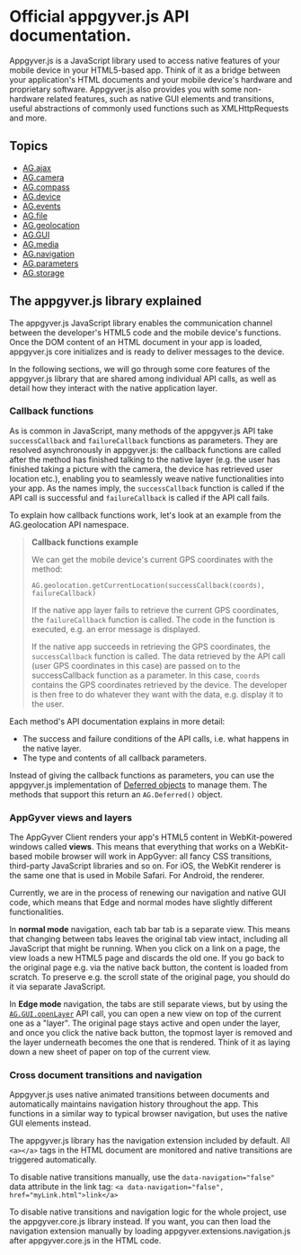 # Official appgyver.js API documentation.

Appgyver.js is a JavaScript library used to access native features of your mobile device in your HTML5-based app. Think of it as a bridge between your application's HTML documents and your mobile device's hardware and proprietary software. Appgyver.js also provides you with some non-hardware related features, such as native GUI elements and transitions, useful abstractions of commonly used functions such as XMLHttpRequests and more.

## Topics

* [AG.ajax](http://github.com/AppGyver/appgyver-js-api/tree/master/ajax/ajax.md)
* [AG.camera](http://github.com/AppGyver/appgyver-js-api/tree/master/camera/camera.md)
* [AG.compass](http://github.com/AppGyver/appgyver-js-api/tree/master/compass/compass.md)
* [AG.device](http://github.com/AppGyver/appgyver-js-api/tree/master/device/device.md)
* [AG.events](http://github.com/AppGyver/appgyver-js-api/tree/master/events/events.md)
* [AG.file](http://github.com/AppGyver/appgyver-js-api/tree/master/file/file.md)
* [AG.geolocation](http://github.com/AppGyver/appgyver-js-api/tree/master/geolocation/geolocation.md)
* [AG.GUI](http://github.com/AppGyver/appgyver-js-api/tree/master/GUI/GUI.md)
* [AG.media](http://github.com/AppGyver/appgyver-js-api/tree/master/media/media.md)
* [AG.navigation](http://github.com/AppGyver/appgyver-js-api/tree/master/navigation/navigation.md)
* [AG.parameters](http://github.com/AppGyver/appgyver-js-api/tree/master/parameters/parameters.md)
* [AG.storage](http://github.com/AppGyver/appgyver-js-api/tree/master/storage/storage.md)

## The appgyver.js library explained

The appgyver.js JavaScript library enables the communication channel between the developer's HTML5 code and the mobile device's functions. Once the DOM content of an HTML document in your app is loaded, appgyver.js core initializes and is ready to deliver messages to the device.

In the following sections, we will go through some core features of the appgyver.js library that are shared among individual API calls, as well as detail how they interact with the native application layer.

### Callback functions

As is common in JavaScript, many methods of the appgyver.js API take `successCallback` and `failureCallback` functions as parameters. They are resolved asynchronously in appgyver.js: the callback functions are called after the method has finished talking to the native layer (e.g. the user has finished taking a picture with the camera, the device has retrieved user location etc.), enabling you to seamlessly weave native functionalities into your app. As the names imply, the `successCallback` function is called if the API call is successful and `failureCallback` is called if the API call fails.

To explain how callback functions work, let's look at an example from the AG.geolocation API namespace.

> **Callback functions example**
>
> We can get the mobile device's current GPS coordinates with the method:
>
> `AG.geolocation.getCurrentLocation(successCallback(coords), failureCallback)` 
>
> If the native app layer fails to retrieve the current GPS coordinates, the `failureCallback` function is called. The code in the function is executed, e.g. an error message is displayed.
>
> If the native app succeeds in retrieving the GPS coordinates, the `successCallback` function is called. The data retrieved by the API call (user GPS coordinates in this case) are passed on to the successCallback function as a parameter. In this case, `coords` contains the GPS coordinates retrieved by the device. The developer is then free to do whatever they want with the data, e.g. display it to the user.

Each method's API documentation explains in more detail:
* The success and failure conditions of the API calls, i.e. what happens in the native layer.
* The type and contents of all callback parameters.

Instead of giving the callback functions as parameters, you can use the appgyver.js implementation of [Deferred objects](http://github.com/AppGyver/appgyver-js-api/tree/master/Deferred/Deferred.md) to manage them. The methods that support this return an `AG.Deferred()` object.

### AppGyver views and layers

The AppGyver Client renders your app's HTML5 content in WebKit-powered windows called **views**. This means that everything that works on a WebKit-based mobile browser will work in AppGyver: all fancy CSS transitions, third-party JavaScript libraries and so on. For iOS, the WebKit renderer is the same one that is used in Mobile Safari. For Android, the renderer.

Currently, we are in the process of renewing our navigation and native GUI code, which means that Edge and normal modes have slightly different functionalities.

In **normal mode** navigation, each tab bar tab is a separate view. This means that changing between tabs leaves the original tab view intact, including all JavaScript that might be running. When you click on a link on a page, the view loads a new HTML5 page and discards the old one. If you go back to the original page e.g. via the native back button, the content is loaded from scratch. To preserve e.g. the scroll state of the original page, you should do it via separate JavaScript.

In **Edge mode** navigation, the tabs are still separate views, but by using the [`AG.GUI.openLayer`](http://github.com/AppGyver/appgyver-js-api/tree/master/GUI/openLayer.md) API call, you can open a new view on top of the current one as a "layer". The original page stays active and open under the layer, and once you click the native back button, the topmost layer is removed and the layer underneath becomes the one that is rendered. Think of it as laying down a new sheet of paper on top of the current view.

### Cross document transitions and navigation

Appgyver.js uses native animated transitions between documents and automatically maintains navigation history throughout the app. This functions in a similar way to typical browser navigation, but uses the native GUI elements instead.

The appgyver.js library has the navigation extension included by default. All `<a></a>` tags in the HTML document are monitored and native transitions are triggered automatically.

To disable native transitions manually, use the `data-navigation="false"` data attribute in the link tag: `<a data-navigation="false", href="myLink.html">link</a>`

To disable native transitions and navigation logic for the whole project, use the appgyver.core.js library instead. If you want, you can then load the navigation extension manually by loading appgyver.extensions.navigation.js after appgyver.core.js in the HTML code.